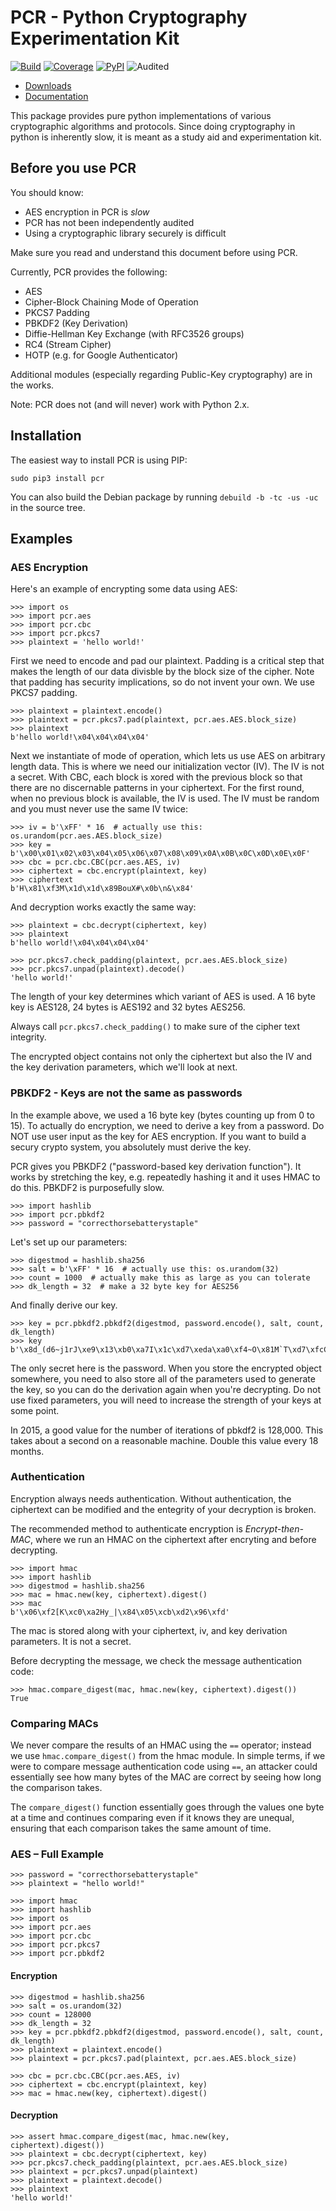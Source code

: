 # PCR - Python Cryptography Experimentation Kit

[![Build](https://img.shields.io/travis/sfstpala/pcr.svg?style=flat-square)](https://travis-ci.org/sfstpala/pcr)
[![Coverage](https://img.shields.io/coveralls/sfstpala/pcr.svg?style=flat-square)](https://coveralls.io/r/sfstpala/pcr)
[![PyPI](https://img.shields.io/pypi/pcr.svg?style=flat-square)](https://pypi.python.org/pypi/pcr)
![Audited](https://img.shields.io/badge/audited-no-red.svg?style=flat-square)

 - [Downloads](https://pypi.python.org/pypi/pcr/)
 - [Documentation](https://pythonhosted.org/pcr/)

This package provides pure python implementations of various
cryptographic algorithms and protocols. Since doing cryptography
in python is inherently slow, it is meant as a study aid and
experimentation kit.

## Before you use PCR

You should know:

  - AES encryption in PCR is *slow*
  - PCR has not been independently audited
  - Using a cryptographic library securely is difficult

Make sure you read and understand this document before using PCR.

Currently, PCR provides the following:

 - AES
 - Cipher-Block Chaining Mode of Operation
 - PKCS7 Padding
 - PBKDF2 (Key Derivation)
 - Diffie-Hellman Key Exchange (with RFC3526 groups)
 - RC4 (Stream Cipher)
 - HOTP (e.g. for Google Authenticator)

Additional modules (especially regarding Public-Key cryptography)
are in the works.

Note: PCR does not (and will never) work with Python 2.x.

## Installation

The easiest way to install PCR is using PIP:

    sudo pip3 install pcr

You can also build the Debian package by running
`debuild -b -tc -us -uc` in the source tree.

## Examples

### AES Encryption

Here's an example of encrypting some data using AES:

    >>> import os
    >>> import pcr.aes
    >>> import pcr.cbc
    >>> import pcr.pkcs7
    >>> plaintext = 'hello world!'

First we need to encode and pad our plaintext. Padding is a critical step
that makes the length of our data divisble by the block size of the cipher.
Note that padding has security implications, so do not invent your own. We
use PKCS7 padding.

    >>> plaintext = plaintext.encode()
    >>> plaintext = pcr.pkcs7.pad(plaintext, pcr.aes.AES.block_size)
    >>> plaintext
    b'hello world!\x04\x04\x04\x04'

Next we instantiate of mode of operation, which lets us use AES on arbitrary
length data. This is where we need our initialization vector (IV). The IV is
not a secret. With CBC, each block is xored with the previous block so that
there are no discernable patterns in your ciphertext. For the first round,
when no previous block is available, the IV is used. The IV must be random
and you must never use the same IV twice:

    >>> iv = b'\xFF' * 16  # actually use this: os.urandom(pcr.aes.AES.block_size)
    >>> key = b'\x00\x01\x02\x03\x04\x05\x06\x07\x08\x09\x0A\x0B\x0C\x0D\x0E\x0F'
    >>> cbc = pcr.cbc.CBC(pcr.aes.AES, iv)
    >>> ciphertext = cbc.encrypt(plaintext, key)
    >>> ciphertext
    b'H\x81\xf3M\x1d\x1d\x89BouX#\x0b\n&\x84'

And decryption works exactly the same way:

    >>> plaintext = cbc.decrypt(ciphertext, key)
    >>> plaintext
    b'hello world!\x04\x04\x04\x04'

    >>> pcr.pkcs7.check_padding(plaintext, pcr.aes.AES.block_size)
    >>> pcr.pkcs7.unpad(plaintext).decode()
    'hello world!'

The length of your key determines which variant of AES is used. A 16 byte key is
AES128, 24 bytes is AES192 and 32 bytes AES256.

Always call `pcr.pkcs7.check_padding()` to make sure of the cipher text integrity.

The encrypted object contains not only the ciphertext but also the IV and the key
derivation parameters, which we'll look at next.

### PBKDF2 - Keys are not the same as passwords

In the example above, we used a 16 byte key (bytes counting up from 0 to 15). To
actually do encryption, we need to derive a key from a password. Do NOT use user
input as the key for AES encryption. If you want to build a secury crypto system,
you absolutely must derive the key.

PCR gives you PBKDF2 ("password-based key derivation function"). It works by stretching
the key, e.g. repeatedly hashing it and it uses HMAC to do this. PBKDF2 is purposefully
slow.

    >>> import hashlib
    >>> import pcr.pbkdf2
    >>> password = "correcthorsebatterystaple"

Let's set up our parameters:

    >>> digestmod = hashlib.sha256
    >>> salt = b'\xFF' * 16  # actually use this: os.urandom(32)
    >>> count = 1000  # actually make this as large as you can tolerate
    >>> dk_length = 32  # make a 32 byte key for AES256

And finally derive our key.

    >>> key = pcr.pbkdf2.pbkdf2(digestmod, password.encode(), salt, count, dk_length)
    >>> key
    b'\x8d_(d6~j1rJ\xe9\x13\xb0\xa7I\x1c\xd7\xeda\xa0\xf4~O\x81M`T\xd7\xfcC\x8b\xa6'

The only secret here is the password. When you store the encrypted object somewhere, you
need to also store all of the parameters used to generate the key, so you can do the
derivation again when you're decrypting. Do not use fixed parameters, you will need to
increase the strength of your keys at some point.

In 2015, a good value for the number of iterations of pbkdf2 is 128,000. This takes about
a second on a reasonable machine. Double this value every 18 months.

### Authentication

Encryption always needs authentication. Without authentication, the ciphertext can be
modified and the entegrity of your decryption is broken.

The recommended method to authenticate encryption is *Encrypt-then-MAC*, where we run
an HMAC on the ciphertext after encryting and before decrypting.

    >>> import hmac
    >>> import hashlib
    >>> digestmod = hashlib.sha256
    >>> mac = hmac.new(key, ciphertext).digest()
    >>> mac
    b'\x06\xf2[K\xc0\xa2Hy_|\x84\x05\xcb\xd2\x96\xfd'

The mac is stored along with your ciphertext, iv, and key derivation parameters. It is
not a secret.

Before decrypting the message, we check the message authentication code:

    >>> hmac.compare_digest(mac, hmac.new(key, ciphertext).digest())
    True

### Comparing MACs

We never compare the results of an HMAC using the `==` operator; instead we
use  `hmac.compare_digest()` from the hmac module. In simple terms, if we were to
compare message authentication code using `==`, an attacker could essentially see
how many bytes of the MAC are correct by seeing how long the comparison takes.

The `compare_digest()` function essentially goes through the values one byte at a
time and continues comparing even if it knows they are unequal, ensuring that each
comparison takes the same amount of time.

### AES – Full Example

    >>> password = "correcthorsebatterystaple"
    >>> plaintext = "hello world!"

    >>> import hmac
    >>> import hashlib
    >>> import os
    >>> import pcr.aes
    >>> import pcr.cbc
    >>> import pcr.pkcs7
    >>> import pcr.pbkdf2

#### Encryption

    >>> digestmod = hashlib.sha256
    >>> salt = os.urandom(32)
    >>> count = 128000
    >>> dk_length = 32
    >>> key = pcr.pbkdf2.pbkdf2(digestmod, password.encode(), salt, count, dk_length)
    >>> plaintext = plaintext.encode()
    >>> plaintext = pcr.pkcs7.pad(plaintext, pcr.aes.AES.block_size)

    >>> cbc = pcr.cbc.CBC(pcr.aes.AES, iv)
    >>> ciphertext = cbc.encrypt(plaintext, key)
    >>> mac = hmac.new(key, ciphertext).digest()

#### Decryption

    >>> assert hmac.compare_digest(mac, hmac.new(key, ciphertext).digest())
    >>> plaintext = cbc.decrypt(ciphertext, key)
    >>> pcr.pkcs7.check_padding(plaintext, pcr.aes.AES.block_size)
    >>> plaintext = pcr.pkcs7.unpad(plaintext)
    >>> plaintext = plaintext.decode()
    >>> plaintext
    'hello world!'
